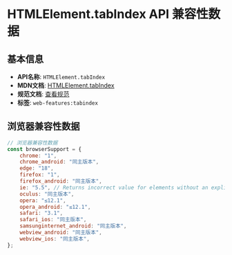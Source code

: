 # HTMLElement.tabIndex API 兼容性数据

## 基本信息

- **API名称**: `HTMLElement.tabIndex`
- **MDN文档**: [HTMLElement.tabIndex](https://developer.mozilla.org/docs/Web/API/HTMLElement/tabIndex)
- **规范文档**: [查看规范](https://html.spec.whatwg.org/multipage/interaction.html#dom-tabindex)
- **标签**: `web-features:tabindex`

## 浏览器兼容性数据

```javascript
// 浏览器兼容性数据
const browserSupport = {
    chrome: "1",
    chrome_android: "同主版本",
    edge: "18",
    firefox: "1",
    firefox_android: "同主版本",
    ie: "5.5", // Returns incorrect value for elements without an explicit tabindex attribute. See [issue 4365703](htt...,
    oculus: "同主版本",
    opera: "≤12.1",
    opera_android: "≤12.1",
    safari: "3.1",
    safari_ios: "同主版本",
    samsunginternet_android: "同主版本",
    webview_android: "同主版本",
    webview_ios: "同主版本",
};

```

